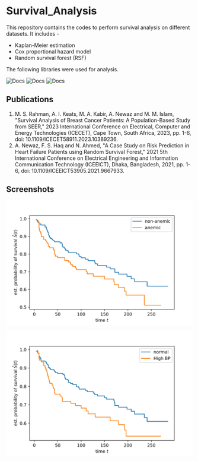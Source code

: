 # Survival_Analysis
This repository contains the codes to perform survival analysis on different datasets. It includes - 

* Kaplan-Meier estimation
* Cox proportional hazard model
* Random survival forest (RSF)

The following libraries were used for analysis.

![Docs](https://img.shields.io/badge/eli5-docs-brightgreen?style=flat&logo=readthedocs)
![Docs](https://img.shields.io/badge/lifelines-docs-brightgreen?style=flat&logo=readthedocs)
![Docs](https://img.shields.io/badge/scikit--survival-docs-brightgreen?style=flat&logo=readthedocs)


## Publications
1. M. S. Rahman, A. I. Keats, M. A. Kabir, A. Newaz and M. M. Islam, "Survival Analysis of Breast Cancer Patients: A Population-Based Study from SEER," 2023 International Conference on Electrical, Computer and Energy Technologies (ICECET), Cape Town, South Africa, 2023, pp. 1-6, doi: 10.1109/ICECET58911.2023.10389236. 
2. A. Newaz, F. S. Haq and N. Ahmed, "A Case Study on Risk Prediction in Heart Failure Patients using Random Survival Forest," 2021 5th International Conference on Electrical Engineering and Information Communication Technology (ICEEICT), Dhaka, Bangladesh, 2021, pp. 1-6, doi: 10.1109/ICEEICT53905.2021.9667933.

## Screenshots

![App Screenshot](https://github.com/newaz-aa/Survival_Analysis/blob/main/Figures/anemia.jpg)

![App Screenshot](https://github.com/newaz-aa/Survival_Analysis/blob/main/Figures/bp.jpg)
